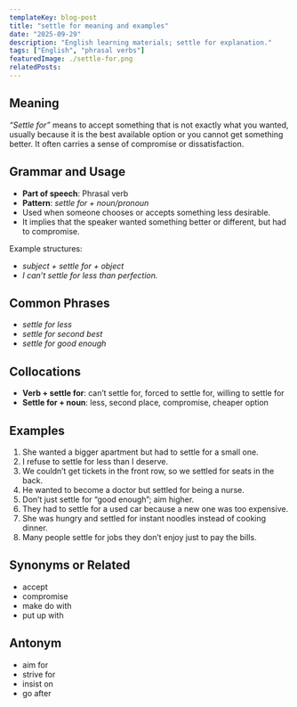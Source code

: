 ```yaml
---
templateKey: blog-post
title: "settle for meaning and examples"
date: "2025-09-29"
description: "English learning materials; settle for explanation."
tags: ["English", "phrasal verbs"]
featuredImage: ./settle-for.png
relatedPosts:
---
```


## Meaning

_“Settle for”_ means to accept something that is not exactly what you wanted, usually because it is the best available option or you cannot get something better. It often carries a sense of compromise or dissatisfaction.

## Grammar and Usage

- **Part of speech**: Phrasal verb
- **Pattern**: _settle for + noun/pronoun_
- Used when someone chooses or accepts something less desirable.
- It implies that the speaker wanted something better or different, but had to compromise.

Example structures:

- _subject + settle for + object_
- _I can’t settle for less than perfection._

## Common Phrases

- _settle for less_
- _settle for second best_
- _settle for good enough_

## Collocations

- **Verb + settle for**: can’t settle for, forced to settle for, willing to settle for
- **Settle for + noun**: less, second place, compromise, cheaper option

## Examples

1. She wanted a bigger apartment but had to settle for a small one.
2. I refuse to settle for less than I deserve.
3. We couldn’t get tickets in the front row, so we settled for seats in the back.
4. He wanted to become a doctor but settled for being a nurse.
5. Don’t just settle for “good enough”; aim higher.
6. They had to settle for a used car because a new one was too expensive.
7. She was hungry and settled for instant noodles instead of cooking dinner.
8. Many people settle for jobs they don’t enjoy just to pay the bills.

## Synonyms or Related

- accept
- compromise
- make do with
- put up with

## Antonym

- aim for
- strive for
- insist on
- go after
